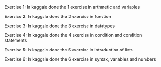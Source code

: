Exercise 1: In kaggale done the 1 exercise in arthmetic and variables


Exercise 2: In kaggale done the 2 exercise in function


Exercise 3: In kaggale done the 3 exercise in datatypes


Exercise 4: In kaggale done the 4 exercise in condition and condition statements


Exercise 5: In kaggale done the 5 exercise  in introduction of lists


Exercise 6: In kaggale done the 6 exercise in syntax, variables and numbers
